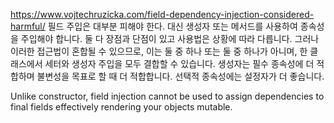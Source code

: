 https://www.vojtechruzicka.com/field-dependency-injection-considered-harmful/
필드 주입은 대부분 피해야 한다. 대신 생성자 또는 메서드를 사용하여 종속성을 주입해야 합니다. 둘 다 장점과 단점이 있고 사용법은 상황에 따라 다릅니다. 그러나 이러한 접근법이 혼합될 수 있으므로, 이는 둘 중 하나 또는 둘 중 하나가 아니며, 한 클래스에서 세터와 생성자 주입을 모두 결합할 수 있습니다. 생성자는 필수 종속성에 더 적합하며 불변성을 목표로 할 때 더 적합합니다. 선택적 종속성에는 설정자가 더 좋습니다.

Unlike constructor, field injection cannot be used to assign dependencies to final fields effectively rendering your objects mutable.


<!--stackedit_data:
eyJoaXN0b3J5IjpbMTYwMzc5OTc1NSw4NDIzOTU4MjksLTY2Mj
g2MTQ2Ml19
-->